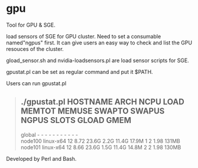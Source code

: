 gpu
===

Tool for GPU & SGE.

load sensors of SGE for GPU cluster. Need to set a consumable named"ngpus" first. It can give users an easy way to check and list the GPU resouces of the cluster.

gload_sensor.sh and nvidia-loadsensors.pl are load sensor scripts for SGE. 

gpustat.pl can be set as regular command and put it $PATH.

Users can run gpustat.pl

>./gpustat.pl
>HOSTNAME                ARCH         NCPU  LOAD  MEMTOT  MEMUSE  SWAPTO  SWAPUS  NGPUS  SLOTS  GLOAD  GMEM
>-----------------------------------------------------------------------------------------------------------
>global                  -               -     -       -       -       -       -    -     -      -      -   
>node100                 linux-x64      12  8.72   23.6G    2.2G   11.4G   17.9M    1     2     1.98   131MB 
>node101                 linux-x64      12  8.66   23.6G    1.5G   11.4G   14.8M    2     2     1.98   130MB 

Developed by Perl and Bash.

